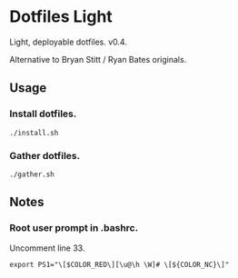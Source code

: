 # Dotfiles Light

Light, deployable dotfiles. v0.4.

Alternative to Bryan Stitt / Ryan Bates originals.

## Usage

### Install dotfiles.

```shell
./install.sh
```

### Gather dotfiles.

```shell
./gather.sh
```

## Notes

### Root user prompt in .bashrc.

Uncomment line 33.

```shell
export PS1="\[$COLOR_RED\][\u@\h \W]# \[${COLOR_NC}\]"
```
